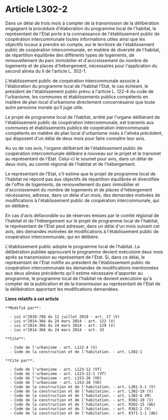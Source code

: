 # Article L302-2

Dans un délai de trois mois à compter de la transmission de la délibération engageant la procédure d'élaboration du programme
local de l'habitat, le représentant de l'Etat porte à la connaissance de l'établissement public de coopération intercommunale
toutes informations utiles ainsi que les objectifs locaux à prendre en compte, sur le territoire de l'établissement public de
coopération intercommunale, en matière de diversité de l'habitat, de répartition équilibrée des différents types de
logements, de renouvellement du parc immobilier et d'accroissement du nombre de logements et de places d'hébergement,
nécessaires pour l'application du second alinéa du II de l'article L. 302-1. 

L'établissement public de coopération intercommunale associe à l'élaboration du programme local de l'habitat l'Etat, le cas
échéant, le président de l'établissement public prévu à l'article L. 122-4 du code de l'urbanisme, les communes et
établissements publics compétents en matière de plan local d'urbanisme directement concernésainsi que toute autre personne
morale qu'il juge utile. 

Le projet de programme local de l'habitat, arrêté par l'organe délibérant de l'établissement public de coopération
intercommunale, est transmis aux communes et établissements publics de coopération intercommunale compétents en matière de
plan local d'urbanisme visés à l'alinéa précédent, qui disposent d'un délai de deux mois pour faire connaître leur avis. 

Au vu de ces avis, l'organe délibérant de l'établissement public de coopération intercommunale délibère à nouveau sur le
projet et le transmet au représentant de l'Etat. Celui-ci le soumet pour avis, dans un délai de deux mois, au comité régional
de l'habitat et de l'hébergement. 

Le représentant de l'Etat, s'il estime que le projet de programme local de l'habitat ne répond pas aux objectifs de
répartition équilibrée et diversifiée de l'offre de logements, de renouvellement du parc immobilier et d'accroissement du
nombre de logements et de places d'hébergement nécessaires, adresse, dans un délai d'un mois, des demandes motivées de
modifications à l'établissement public de coopération intercommunale, qui en délibère. 

En cas d'avis défavorable ou de réserves émises par le comité régional de l'habitat et de l'hébergement sur le projet de
programme local de l'habitat, le représentant de l'Etat peut adresser, dans un délai d'un mois suivant cet avis, des demandes
motivées de modifications à l'établissement public de coopération intercommunale, qui en délibère. 

L'établissement public adopte le programme local de l'habitat. La délibération publiée approuvant le programme devient
exécutoire deux mois après sa transmission au représentant de l'Etat. Si, dans ce délai, le représentant de l'Etat notifie au
président de l'établissement public de coopération intercommunale les demandes de modifications mentionnées aux deux alinéas
précédents qu'il estime nécessaire d'apporter au programme, le programme local de l'habitat ne devient exécutoire qu'à
compter de la publication et de la transmission au représentant de l'Etat de la délibération apportant les modifications
demandées.

**Liens relatifs à cet article**

	**Modifié par**:

	  - Loi n°2010-788 du 12 juillet 2010 - art. 17 (V)
	  - Loi n°2014-366 du 24 mars 2014 - art. 122 (V)
	  - Loi n°2014-366 du 24 mars 2014 - art. 129 (V)
	  - Loi n°2014-366 du 24 mars 2014 - art. 33

	**Cite**:

	  - Code de l'urbanisme - art. L122-4 (V)
	  - Code de la construction et de l'habitation. - art. L302-1

	**Cité par**:

	  - Code de l'urbanisme - art. L123-12 (VT)
	  - Code de l'urbanisme - art. L123-12-1 (VT)
	  - Code de l'urbanisme - art. L153-26 (VD)
	  - Code de l'urbanisme - art. L153-28 (VD)
	  - Code de la construction et de l'habitation. - art. L301-5-1 (V)
	  - Code de la construction et de l'habitation. - art. L302-19 (V)
	  - Code de la construction et de l'habitation. - art. L302-4 (M)
	  - Code de la construction et de l'habitation. - art. R302-10 (V)
	  - Code de la construction et de l'habitation. - art. R302-15 (Ab)
	  - Code de la construction et de l'habitation. - art. R362-2 (V)
	  - Code de la construction et de l'habitation. - art. R371-1-1 (Ab)
